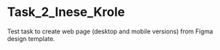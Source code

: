 # Task_2_Inese_Krole
Test task to create web page (desktop and mobile versions) from Figma design template.
